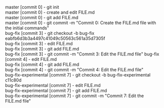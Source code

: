 master [commit 0] - git init  
master [commit 0] - create and edit FILE.md  
master [commit 0] - git add FILE.md  
master [commit 0] - git commit -m "Commit 0: Create the FILE.md file with the initial commands"  
bug-fix [commit 3] - git checkout -b bug-fix eabfb6d3b3a4497c41049c50563c561a35d7305f  
bug-fix [commit 3] - edit FILE.md  
bug-fix [commit 3] - git add FILE.md   
bug-fix [commit 3] - git commit -m "Commit 3: Edit the FILE.md file"
bug-fix [commit 4] - edit FILE.md  
bug-fix [commit 4] - git add FILE.md   
bug-fix [commit 4] - git commit -m "Commit 4: Edit the FILE.md file"   
bug-fix-experimental [commit 7] - git checkout -b bug-fix-experimental c11c80d    
bug-fix-experimental [commit 7] - edit FILE.md    
bug-fix-experimental [commit 7] - git add FILE.md     
bug-fix-experimental [commit 7] - git commit -m "Commit 7: Edit the FILE.md file"